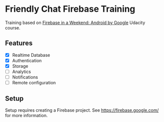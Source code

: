 # Friendly Chat Firebase Training

Training based on [Firebase in a Weekend: Android by Google](https://www.udacity.com/course/firebase-in-a-weekend-by-google-android--ud0352) Udacity course.

## Features

- [X] Realtime Database
- [X] Authentication
- [X] Storage
- [ ] Analytics
- [ ] Notifications
- [ ] Remote configuration

## Setup

Setup requires creating a Firebase project. See https://firebase.google.com/ for more information.
